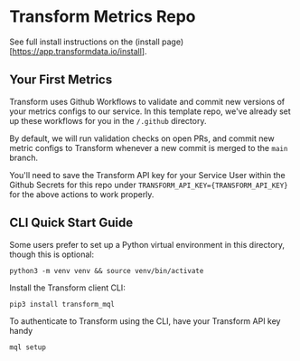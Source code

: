 # Transform Metrics Repo

See full install instructions on the (install page)[https://app.transformdata.io/install].
## Your First Metrics
Transform uses Github Workflows to validate and commit new versions of your metrics configs to our service. In this template repo, we've already set up these workflows for you in the `/.github` directory.

By default, we will run validation checks on open PRs, and commit new metric configs to Transform whenever a new commit is merged to the `main` branch.

You'll need to save the Transform API key for your Service User within the Github Secrets for this repo under `TRANSFORM_API_KEY={TRANSFORM_API_KEY}` for the above actions to work properly.

## CLI Quick Start Guide
Some users prefer to set up a Python virtual environment in this directory, though this is optional:
```
python3 -m venv venv && source venv/bin/activate
```

Install the Transform client CLI:
```
pip3 install transform_mql
```

To authenticate to Transform using the CLI, have your Transform API key handy
```
mql setup
```
